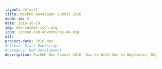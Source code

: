 ```yaml
---
layout: default
title: RackHD Developer Summit 2016
modal-id: 2
date: 2016-10-19
img: dev-summit-icon.png
icon: icons8.com-Adventures-48.png
alt: 
project-date: 2016 Nov
#client: Start Bootstrap
#category: Web Development
description: RackHD Dev Summit 2016  has be hold Dec in Hopkinton, MA, at Dell EMC. The Dev Leads and Core Committers have participate and have hot discussion ..

---
```


